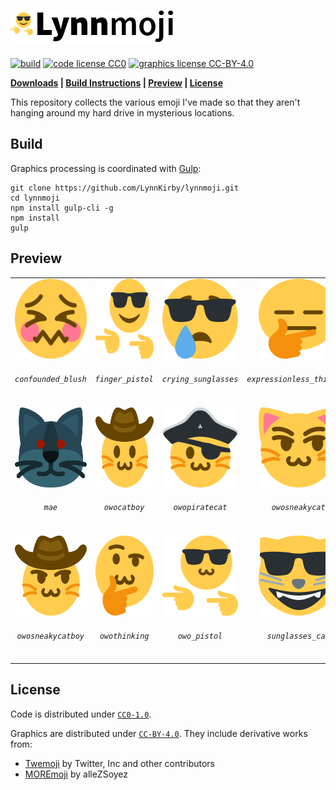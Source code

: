 # ![Lynnmoji](banner.png)

[![build](https://img.shields.io/travis/com/LynnKirby/lynnmoji.svg?style=flat-square)](https://travis-ci.com)
[![code license CC0](https://img.shields.io/badge/code-CC0--1.0-green.svg?style=flat-square)](LICENSES/CC0-1.0)
[![graphics license CC-BY-4.0](https://img.shields.io/badge/graphics-CC--BY--4.0-green.svg?style=flat-square)](LICENSES/CC-BY-4.0)

**[Downloads](https://github.com/LynnKirby/lynnmoji/releases) | [Build Instructions](#build) | [Preview](#preview) | [License](#license)**

This repository collects the various emoji I've made so that they aren't hanging
around my hard drive in mysterious locations.

## Build

Graphics processing is coordinated with [Gulp](https://gulpjs.com/):

```
git clone https://github.com/LynnKirby/lynnmoji.git
cd lynnmoji
npm install gulp-cli -g
npm install
gulp
```

## Preview

<!-- PREVIEW SECTION START -->
<table>
  <tr>
    <td><center><img src="graphics/confounded_blush.svg" width="128" height="128"><h6><code>confounded_blush</code></h6></center></td>    <td><center><img src="graphics/finger_pistol.svg" width="128" height="128"><h6><code>finger_pistol</code></h6></center></td>    <td><center><img src="graphics/crying_sunglasses.svg" width="128" height="128"><h6><code>crying_sunglasses</code></h6></center></td>    <td><center><img src="graphics/expressionless_thinking.svg" width="128" height="128"><h6><code>expressionless_thinking</code></h6></center></td>  </tr>
  <tr>
    <td><center><img src="graphics/mae.svg" width="128" height="128"><h6><code>mae</code></h6></center></td>    <td><center><img src="graphics/owocatboy.svg" width="128" height="128"><h6><code>owocatboy</code></h6></center></td>    <td><center><img src="graphics/owopiratecat.svg" width="128" height="128"><h6><code>owopiratecat</code></h6></center></td>    <td><center><img src="graphics/owosneakycat.svg" width="128" height="128"><h6><code>owosneakycat</code></h6></center></td>  </tr>
  <tr>
    <td><center><img src="graphics/owosneakycatboy.svg" width="128" height="128"><h6><code>owosneakycatboy</code></h6></center></td>    <td><center><img src="graphics/owothinking.svg" width="128" height="128"><h6><code>owothinking</code></h6></center></td>    <td><center><img src="graphics/owo_pistol.svg" width="128" height="128"><h6><code>owo_pistol</code></h6></center></td>    <td><center><img src="graphics/sunglasses_cat.svg" width="128" height="128"><h6><code>sunglasses_cat</code></h6></center></td>  </tr>

</table>
<!-- PREVIEW SECTION END -->

## License

Code is distributed under [`CC0-1.0`](LICENSES/CC0-1.0).

Graphics are distributed under [`CC-BY-4.0`](LICENSES/CC-BY-4.0). They include
derivative works from:

* [Twemoji](https://github.com/twitter/twemoji) by Twitter, Inc and other
  contributors
* [MOREmoji](https://moremoji.allezsoyez.com/) by alleZSoyez
